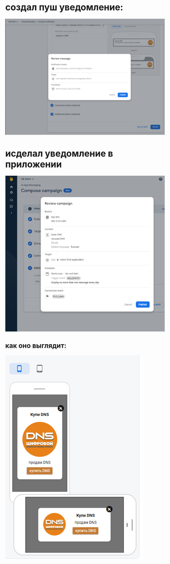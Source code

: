 # создал пуш уведомление:
![zz](push.png)

# исделал уведомление в приложении

![zz](in-app.png)

## как оно выглядит:

![zz](item.png)